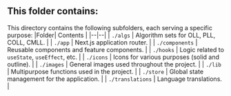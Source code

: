 ## This folder contains:
This directory contains the following subfolders, each serving a specific purpose:
|Folder| Contents |
|--|--|
| `./algs` | Algorithm sets for OLL, PLL, COLL, CMLL. |
| `./app` | Next.js application router. |
| `./components` | Reusable components and feature components. |
| `./hooks` | Logic related to `useState`, `useEffect`, etc. |
| `./icons` | Icons for various purposes (solid and outline). |
| `./images` | General images used throughout the project. |
| `./lib` | Multipurpose functions used in the project. |
| `./store` | Global state management for the application. |
| `./translations` | Language translations. |
